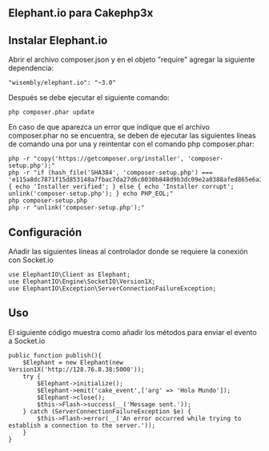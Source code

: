 ## Elephant.io para Cakephp3x
## Instalar Elephant.io
Abrir el archivo composer.json y en el objeto "require" agregar la siguiente dependencia:

    "wisembly/elephant.io": "~3.0"

Después se debe ejecutar el siguiente comando:

    php composer.phar update
    
En caso de que aparezca un error que indique que el archivo composer.phar no se encuentra, se deben de ejecutar las siguientes líneas de comando una por una y reintentar con el comando php composer.phar:

    php -r "copy('https://getcomposer.org/installer', 'composer-setup.php');"
    php -r "if (hash_file('SHA384', 'composer-setup.php') === 'e115a8dc7871f15d853148a7fbac7da27d6c0030b848d9b3dc09e2a0388afed865e6a3d6b3c0fad45c48e2b5fc1196ae') { echo 'Installer verified'; } else { echo 'Installer corrupt'; unlink('composer-setup.php'); } echo PHP_EOL;"
    php composer-setup.php
    php -r "unlink('composer-setup.php');"

## Configuración

Añadir las siguientes líneas al controlador donde se requiere la conexión con Socket.io

    use ElephantIO\Client as Elephant;
    use ElephantIO\Engine\SocketIO\Version1X;
    use ElephantIO\Exception\ServerConnectionFailureException;


## Uso

El siguiente código muestra como añadir los métodos para enviar el evento a Socket.io

    public function publish(){
        $Elephant = new Elephant(new Version1X('http://128.76.8.38:5000'));
        try {
            $Elephant->initialize();
            $Elephant->emit('cake_event',['arg' => 'Hola Mundo']);
            $Elephant->close();
            $this->Flash->success(__('Message sent.'));
        } catch (ServerConnectionFailureException $e) {
            $this->Flash->error(__('An error occurred while trying to establish a connection to the server.'));
        } 
    }
